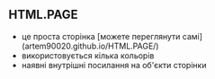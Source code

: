 ## HTML.PAGE

- це проста сторінка [можете переглянути самі] (artem90020.github.io/HTML.PAGE/)
- використовується кілька кольорів
- наявні внутрішні посилання на об'єкти сторінки
